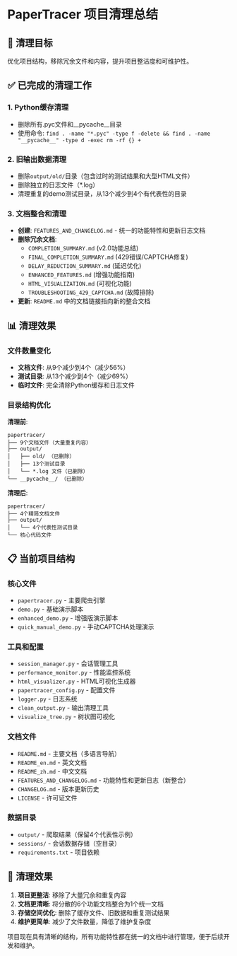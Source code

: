 # PaperTracer 项目清理总结

## 🎯 清理目标
优化项目结构，移除冗余文件和内容，提升项目整洁度和可维护性。

## ✅ 已完成的清理工作

### 1. Python缓存清理
- 删除所有.pyc文件和__pycache__目录
- 使用命令: `find . -name "*.pyc" -type f -delete && find . -name "__pycache__" -type d -exec rm -rf {} +`

### 2. 旧输出数据清理
- 删除`output/old/`目录（包含过时的测试结果和大型HTML文件）
- 删除独立的日志文件（*.log）
- 清理重复的demo测试目录，从13个减少到4个有代表性的目录

### 3. 文档整合和清理
- **创建**: `FEATURES_AND_CHANGELOG.md` - 统一的功能特性和更新日志文档
- **删除冗余文档**:
  - `COMPLETION_SUMMARY.md` (v2.0功能总结)
  - `FINAL_COMPLETION_SUMMARY.md` (429错误/CAPTCHA修复)
  - `DELAY_REDUCTION_SUMMARY.md` (延迟优化)
  - `ENHANCED_FEATURES.md` (增强功能指南)
  - `HTML_VISUALIZATION.md` (可视化功能)
  - `TROUBLESHOOTING_429_CAPTCHA.md` (故障排除)
- **更新**: `README.md` 中的文档链接指向新的整合文档

## 📊 清理效果

### 文件数量变化
- **文档文件**: 从9个减少到4个（减少56%）
- **测试目录**: 从13个减少到4个（减少69%）
- **临时文件**: 完全清除Python缓存和日志文件

### 目录结构优化
**清理前**:
```
papertracer/
├── 9个文档文件（大量重复内容）
├── output/
│   ├── old/ （已删除）
│   ├── 13个测试目录
│   └── *.log 文件（已删除）
└── __pycache__/ （已删除）
```

**清理后**:
```
papertracer/
├── 4个精简文档文件
├── output/
│   └── 4个代表性测试目录
└── 核心代码文件
```

## 📋 当前项目结构

### 核心文件
- `papertracer.py` - 主要爬虫引擎
- `demo.py` - 基础演示脚本
- `enhanced_demo.py` - 增强版演示脚本
- `quick_manual_demo.py` - 手动CAPTCHA处理演示

### 工具和配置
- `session_manager.py` - 会话管理工具
- `performance_monitor.py` - 性能监控系统
- `html_visualizer.py` - HTML可视化生成器
- `papertracer_config.py` - 配置文件
- `logger.py` - 日志系统
- `clean_output.py` - 输出清理工具
- `visualize_tree.py` - 树状图可视化

### 文档文件
- `README.md` - 主要文档（多语言导航）
- `README_en.md` - 英文文档
- `README_zh.md` - 中文文档
- `FEATURES_AND_CHANGELOG.md` - 功能特性和更新日志（新整合）
- `CHANGELOG.md` - 版本更新历史
- `LICENSE` - 许可证文件

### 数据目录
- `output/` - 爬取结果（保留4个代表性示例）
- `sessions/` - 会话数据存储（空目录）
- `requirements.txt` - 项目依赖

## 🎉 清理效果
1. **项目更整洁**: 移除了大量冗余和重复内容
2. **文档更清晰**: 将分散的6个功能文档整合为1个统一文档
3. **存储空间优化**: 删除了缓存文件、旧数据和重复测试结果
4. **维护更简单**: 减少了文件数量，降低了维护复杂度

项目现在具有清晰的结构，所有功能特性都在统一的文档中进行管理，便于后续开发和维护。
